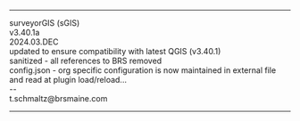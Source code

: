 <hr>
surveyorGIS (sGIS)<br>
v3.40.1a <br>
2024.03.DEC<br>
updated to ensure compatibility with latest QGIS (v3.40.1)<br>
sanitized - all references to BRS removed<br>
config.json - org specific configuration is now maintained in external file and read at plugin load/reload...<br>
--<br>
t.schmaltz@brsmaine.com
<hr>

